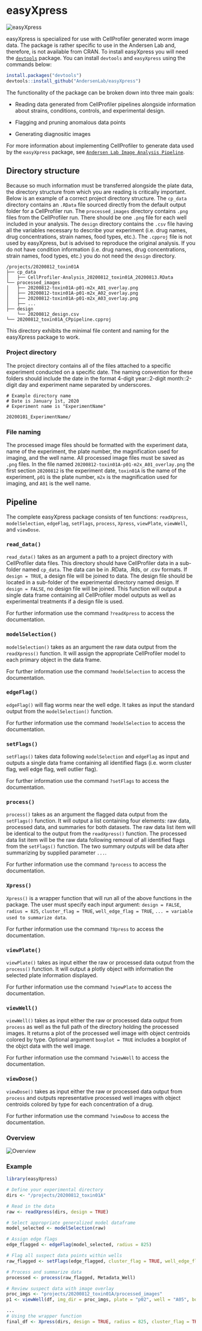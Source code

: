 # easyXpress
![easyXpress](./READMEfiles/easyXpress_hex.png)

easyXpress is specialized for use with CellProfiler generated worm image data. The package is rather specific to use in the Andersen Lab and, therefore, is not available from CRAN. To install easyXpress you will need the [`devtools`](https://github.com/hadley/devtools) package. You can install `devtools` and `easyXpress` using the commands below:

```r
install.packages("devtools")
devtools::install_github("AndersenLab/easyXpress")
```

The functionality of the package can be broken down into three main goals:

+ Reading data generated from CellProfiler pipelines alongside information about strains, conditions, controls, and experimental design.

+ Flagging and pruning anomalous data points

+ Generating diagnositic images

For more information about implementing CellProfiler to generate data used by the `easyXpress` package, see [`Andersen Lab Image Analysis Pipeline`](https://github.com/AndersenLab/CellProfiler).

## Directory structure

Because so much information must be transferred alongside the plate data, the directory structure from which you are reading is critically important. Below is an example of a correct project directory structure. The `cp_data` directory contains an `.RData` file sourced directly from the default output folder for a CellProfiler run. The `processed_images` directory contains `.png` files from the CellProfiler run. There should be one `.png` file for each well included in your analysis. The `design` directory contains the `.csv` file having all the variables necessary to describe your experiment (i.e. drug names, drug concentrations, strain names, food types, etc.). The `.cpproj` file is not used by easyXpress, but is advised to reproduce the original analysis. If you do not have condition information (i.e. drug names, drug concentrations, strain names, food types, etc.) you do not need the `design` directory.

```
/projects/20200812_toxin01A
├── cp_data
│   ├── CellProfiler-Analysis_20200812_toxin01A_20200813.RData
└── processed_images
│   ├── 20200812-toxin01A-p01-m2x_A01_overlay.png
│   ├── 20200812-toxin01A-p01-m2x_A02_overlay.png
│   ├── 20200812-toxin01A-p01-m2x_A03_overlay.png
│   ├── ...    
├── design
    └── 20200812_design.csv
└── 20200812_toxin01A_CPpipeline.cpproj
```
This directory exhibits the minimal file content and naming for the easyXpress package to work.

### Project directory

The project directory contains all of the files attached to a specific experiment conducted on a specific date. The naming convention for these folders should include the date in the format 4-digit year::2-digit month::2-digit day and experiment name separated by underscores. 

```
# Example directory name
# Date is January 1st, 2020
# Experiment name is "ExperimentName"

20200101_ExperimentName/
```

### File naming

The processed image files should be formatted with the experiment data, name of the experiment, the plate number, the magnification used for imaging, and the well name. All processed image files must be saved as `.png` files. In the file named `20200812-toxin01A-p01-m2x_A01_overlay.png` the first section `20200812` is the experiment date, `toxin01A` is the name of the experiment, `p01` is the plate number, `m2x` is the magnification used for imaging, and `A01` is the well name.

## Pipeline

The complete easyXpress package consists of ten functions: `readXpress`, `modelSelection`, `edgeFlag`, `setFlags`, `process`, `Xpress`, `viewPlate`, `viewWell`, and `viewDose`.

### `read_data()`

`read_data()` takes as an argument a path to a project directory with CellProfiler data files. This directory should have CellProfiler data in a sub-folder named `cp_data`. The data can be in .RData, .Rds, or .csv formats. If `design = TRUE`, a design file will be joined to data. The design file should be located in a sub-folder of the experimental directory named design. If `design = FALSE`, no design file will be joined. This function will output a single data frame containing all CellProfiler model outputs as well as experimental treatments if a design file is used.

For further information use the command `?readXpress` to access the documentation.

### `modelSelection()`

`modelSelection()` takes as an argument the raw data output from the `readXpress()` function. It will assign the appropriate CellProfiler model to each primary object in the data frame.

For further information use the command `?modelSelection` to access the documentation.

### `edgeFlag()`

`edgeFlag()` will flag worms near the well edge. It takes as input the standard output from the `modelSelection()` function. 

For further information use the command `?modelSelection` to access the documentation.

### `setFlags()`

`setFlags()` takes data following `modelSelection` and `edgeFlag` as input and outputs a single data frame containing all identified flags (i.e. worm cluster flag, well edge flag, well outlier flag).

For further information use the command `?setFlags` to access the documentation.

### `process()`

`process()` takes as an argument the flagged data output from the `setFlags()` function. It will output a list containing four elements: raw data, processed data, and summaries for both datasets. The raw data list item will be identical to the output from the `readXpress()` function. The processed data list item will be the raw data following removal of all identified flags from the `setFlags()` function. The two summary outputs will be data after summarizing by supplied parameter `...`.

For further information use the command `?process` to access the documentation.

### `Xpress()`

`Xpress()` is a wrapper function that will run all of the above functions in the package. The user must specify each input argument: `design = FALSE`, `radius = 825`, `cluster_flag = TRUE`, `well_edge_flag = TRUE`, `... = variable used to summarize data`.

For further information use the command `?Xpress` to access the documentation.

### `viewPlate()`

`viewPlate()` takes as input either the raw or processed data output from the `process()` function. It will output a plotly object with information the selected plate information displayed.

For further information use the command `?viewPlate` to access the documentation.

### `viewWell()`

`viewWell()` takes as input either the raw or processed data output from `process` as well as the full path of the directory holding the processed images. It returns a plot of the processed well image with object centroids colored by type. Optional argument `boxplot = TRUE` includes a boxplot of the objct data with the well image.

For further information use the command `?viewWell` to access the documentation.

### `viewDose()`

`viewDose()` takes as input either the raw or processed data output from `process` and outputs representative processed well images with object centroids colored by type for each concentration of a drug.

For further information use the command `?viewDose` to access the documentation.

### Overview

![Overview](./READMEfiles/Overview.png)

  
### Example
```r
library(easyXpress)

# Define your experimental directory
dirs <- "/projects/20200812_toxin01A"

# Read in the data
raw <- readXpress(dirs, design = TRUE)

# Select appropriate generalized model dataframe
model_selected <- modelSelection(raw)

# Assign edge flags
edge_flagged <- edgeFlag(model_selected, radius = 825)

# Flag all suspect data points within wells
raw_flagged <- setFlags(edge_flagged, cluster_flag = TRUE, well_edge_flag = TRUE)

# Process and summarize data
processed <- process(raw_flagged, Metadata_Well)

# Review suspect data with image overlay
proc_imgs <- "projects/20200812_toxin01A/processed_images"
p1 <- viewWell(df, img_dir = proc_imgs, plate = "p02", well = "A05", boxplot = TRUE)

...
# Using the wrapper function
final_df <- Xpress(dirs, design = TRUE, radius = 825, cluster_flag = TRUE, well_edge_flag = TRUE, Metadata_Well)


```
